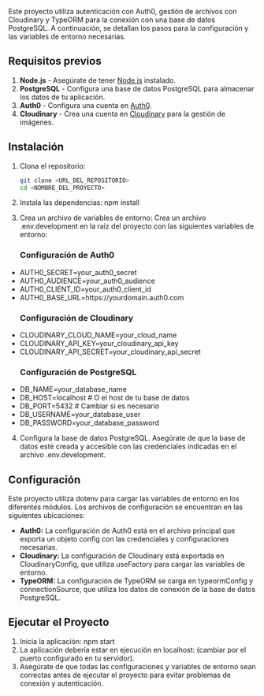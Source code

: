 Este proyecto utiliza autenticación con Auth0, gestión de archivos con Cloudinary y TypeORM para la conexión con una base de datos PostgreSQL. A continuación, se detallan los pasos para la configuración y las variables de entorno necesarias.

## Requisitos previos

1. **Node.js** - Asegúrate de tener [Node.js](https://nodejs.org/) instalado.
2. **PostgreSQL** - Configura una base de datos PostgreSQL para almacenar los datos de tu aplicación.
3. **Auth0** - Configura una cuenta en [Auth0](https://auth0.com/).
4. **Cloudinary** - Crea una cuenta en [Cloudinary](https://cloudinary.com/) para la gestión de imágenes.

## Instalación

1. Clona el repositorio:
   ```bash
   git clone <URL_DEL_REPOSITORIO>
   cd <NOMBRE_DEL_PROYECTO>
2. Instala las dependencias:
npm install

3. Crea un archivo de variables de entorno: Crea un archivo .env.development en la raíz del proyecto con las siguientes variables de entorno:
<ul>  

  <h3>Configuración de Auth0</h3> 
  <li>AUTH0_SECRET=your_auth0_secret</li>
  <li>AUTH0_AUDIENCE=your_auth0_audience</li>
  <li>AUTH0_CLIENT_ID=your_auth0_client_id</li>
  <li>AUTH0_BASE_URL=https://yourdomain.auth0.com</li>

  <h3>Configuración de Cloudinary</h3>
  <li>CLOUDINARY_CLOUD_NAME=your_cloud_name</li>
  <li>CLOUDINARY_API_KEY=your_cloudinary_api_key</li>
  <li>CLOUDINARY_API_SECRET=your_cloudinary_api_secret</li>

  <h3>Configuración de PostgreSQL</h3> 
  <li>DB_NAME=your_database_name</li>
  <li>DB_HOST=localhost # O el host de tu base de datos</li>
  <li>DB_PORT=5432 # Cambiar si es necesario</li>
  <li>DB_USERNAME=your_database_user</li>
  <li>DB_PASSWORD=your_database_password</li>
</ul>

4. Configura la base de datos PostgreSQL.
Asegúrate de que la base de datos esté creada y accesible con las credenciales indicadas en el archivo .env.development.
## Configuración
Este proyecto utiliza dotenv para cargar las variables de entorno en los diferentes módulos. Los archivos de configuración se encuentran en las siguientes ubicaciones:
<ul>
  <li>
    <b>Auth0:</b> La configuración de Auth0 está en el archivo principal que exporta un objeto config con las credenciales y configuraciones necesarias.
  </li>
  <li>  
    <b>Cloudinary:</b> La configuración de Cloudinary está exportada en CloudinaryConfig, que utiliza useFactory para cargar las variables de entorno.
  </li>
  <li>
    <b>TypeORM:</b> La configuración de TypeORM se carga en typeormConfig y connectionSource, que utiliza los datos de conexión de la base de datos PostgreSQL.
  </li>
</ul>

## Ejecutar el Proyecto
1. Inicia la aplicación:
npm start
2. La aplicación debería estar en ejecución en localhost:<PUERTO> (cambiar <PUERTO> por el puerto configurado en tu servidor).
3. Asegúrate de que todas las configuraciones y variables de entorno sean correctas antes de ejecutar el proyecto para evitar problemas de conexión y autenticación.

